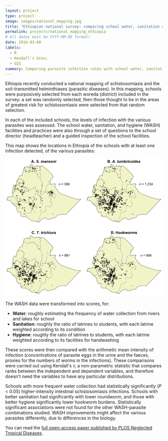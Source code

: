 ```yaml
---
layout: project
type: project
image: images/national_mapping.jpg
title: "Ethiopian national survey: comparing school water, sanitation and hygiene with parasitic infection"
permalink: projects/national_mapping_ethiopia
# All dates must be YYYY-MM-DD format!
date: 2016-03-08
labels:
  - R
  - Kendall's &tau;
  - GIS
summary: Comparing parasite infection rates with school water, sanitation and hygiene provision in a national survey across Ethiopia.
---
```


Ethiopia recently conducted a national mapping of schistosomiasis and the soil-transmitted helminthiases (parasitic diseases). In this mapping, schools were purposively selected from each woreda (district) included in the survey: a set was randomly selected, then those thought to be in the areas of greatest risk for schistosomiasis were selected from that random selection.

In each of the included schools, the levels of infection with the various parasites was assessed. The school water, sanitation, and hygiene (WASH) facilities and practices were also through a set of questions to the school director (headteacher) and a guided inspection of the school facilities.

This map shows the locations in Ethiopia of the schools with at least one infection detected, of the various parasites: 

<p style="text-align:center;"><img src="/images/national_mapping_non_sq.png" alt="maps" style="max-width: 100%;"></p>

The WASH data were transformed into scores, for: 

<ul>
  <li><b>Water</b>: roughly estimating the frequency of water collection from rivers and lakes for school</li>
  <li><b>Sanitation</b>: roughly the ratio of latrines to students, with each latrine weighted according to its condition</li>
  <li><b>Hygiene</b>: roughly the ratio of latrines to students, with each latrine weighted according to its facilities for handwashing</li>
</ul> 

These scores were then compared with the arithmetic mean intensity of infection (concentrations of parasite eggs in the urine and the faeces, proxies for the numbers of worms in the infections). These comparisons were carried out using Kendall's <i>&tau;</i>, a non-parametric statistic that compares ranks between the independent and dependent variables, and therefore doesn't need the variables to have any particular distributions.

Schools with more frequent water collection had statistically significantly (<i>P</i> < 0.05) higher-intensity intestinal schistosomiasis infections. Schools with better sanitation had significantly with lower roundworm, and those with better hygiene significantly lower hookworm burdens. Statistically significant associations were not found for the other WASH-parasite combinations studied. WASH improvements might affect the  various parasites differently, due to differences in the biology.

You can read the [full open-access paper published by PLOS Neglected Tropical Diseases](https://journals.plos.org/plosntds/article?id=10.1371/journal.pntd.0004515).




